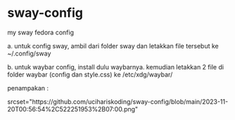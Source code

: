 # sway-config
 my sway fedora config

 a. untuk config sway, ambil dari folder sway dan letakkan file tersebut ke ~/.config/sway

 b. untuk waybar config, install dulu waybarnya.
 kemudian letakkan 2 file di folder waybar (config dan style.css) ke /etc/xdg/waybar/

 penampakan :

<picture>
srcset="https://github.com/ucihariskoding/sway-config/blob/main/2023-11-20T00:56:54%2C522251953%2B07:00.png"
 </picture>
